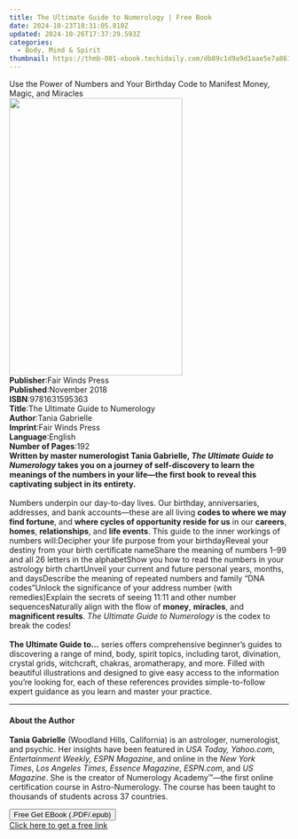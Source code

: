 ```yaml
---
title: The Ultimate Guide to Numerology | Free Book
date: 2024-10-23T18:31:05.810Z
updated: 2024-10-26T17:37:29.593Z
categories:
  - Body, Mind & Spirit
thumbnail: https://thmb-001-ebook.techidaily.com/db89c1d9a9d1aae5e7a861ef9d5e75ea044b549276cd658cf4af326f5b7f5881.jpg
---
```

<main id="book-container">
  <div class="flex flex-col">
    <div class="book-brief flex-1 py-6 px-4 sm:p-6 md:py-10 md:px-8">
      <!-- brief-->
      <div class="book-brief-main">
        Use the Power of Numbers and Your Birthday Code to Manifest Money,
        Magic, and Miracles
      </div>
    </div>
    <div
      class="book-meta-info flex-1 grid gap-4 col-start-1 col-end-3 row-start-1 sm:mb-6 sm:grid-cols-4 lg:gap-6 lg:col-start-2 lg:row-end-6 lg:row-span-6 lg:mb-0"
    >
      <div
        class="book-meta-info-left place-content-center mt-4 p-4 text-sm leading-6 col-start-2 col-span-2 dark:text-slate-400"
      >
        <img
          class="w-full h-500 object-cover rounded-lg sm:h-255 sm:col-span-2 lg:col-span-full"
          src="https://img-001-ebook.techidaily.com/d732df3053d2365ef1a0703369a1993954033e2738009904cba897747feafe07.jpg"
          alt=""
          width="312"
          height="500"
        />
      </div>
      <div
        class="book-meta-info-right mt-2 col-start-1 row-start-2 col-span-3 self-center"
      >
        <!-- meta data  -->
        <div class="flex flex-col px-4 md:px-8">
          <div class="flex-1">
            <strong>Publisher</strong>:<span class="px-2"
              >Fair Winds Press</span
            >
          </div>
          <div class="flex-1">
            <strong>Published</strong>:<span class="px-2">November 2018</span>
          </div>
          <div class="flex-1">
            <strong>ISBN</strong>:<span class="px-2">9781631595363</span>
          </div>
          <div class="flex-1">
            <strong>Title</strong>:<span class="px-2"
              >The Ultimate Guide to Numerology</span
            >
          </div>
          <div class="flex-1">
            <strong>Author</strong>:<span class="px-2">Tania Gabrielle</span>
          </div>
          <div class="flex-1">
            <strong>Imprint</strong>:<span class="px-2">Fair Winds Press</span>
          </div>
          <div class="flex-1">
            <strong>Language</strong>:<span class="px-2">English</span>
          </div>
          <div class="flex-1">
            <strong>Number of Pages</strong>:<span class="px-2">192</span>
          </div>
        </div>
      </div>
    </div>
    <div class="book-description flex-1 py-6 px-4 sm:p-6 md:py-10 md:px-8">
      <div class="book-description-main">
        <div accordion-content="" id="description">
          <b
            >Written by master numerologist Tania Gabrielle,
            <i>The Ultimate Guide to Numerology</i> takes you on a journey of
            self-discovery to learn the meanings of the numbers in your life—the
            first book to reveal this captivating subject in its entirety.</b
          ><br /><br />
          Numbers underpin our day-to-day lives. Our birthday, anniversaries,
          addresses, and bank accounts—these are all living
          <b>codes to where we may find&nbsp;fortune</b>, and
          <b>where cycles of opportunity reside for us</b> in our
          <b>careers</b>, <b>homes</b>, <b>relationships</b>, and
          <b>life events</b>. This guide to the inner workings of numbers
          will:Decipher your life purpose from your birthdayReveal your destiny
          from your birth certificate nameShare the meaning of numbers 1–99 and
          all 26 letters in the alphabetShow you how to read the numbers in your
          astrology birth chartUnveil your current and future personal years,
          months, and daysDescribe the meaning of repeated numbers and family
          “DNA codes”Unlock the significance of your address number (with
          remedies)Explain the secrets of seeing 11:11 and other number
          sequencesNaturally align with the flow of <b>money</b>,
          <b>miracles</b>, and <b>magnificent results</b>.
          <i>The Ultimate Guide to Numerology</i> is the codex to break the
          codes!<br /><br /><b>The Ultimate Guide to…</b> series offers
          comprehensive beginner’s guides to discovering a range of mind, body,
          spirit topics, including tarot, divination, crystal grids, witchcraft,
          chakras, aromatherapy, and more. Filled with beautiful illustrations
          and designed to give easy access to the information you’re looking
          for, each of these references provides simple-to-follow expert
          guidance as you learn and master your practice.
        </div>
        <div class="accordion-fader"></div>
      </div>
    </div>
    <div class="book-excerpts flex-1 py-6 px-4 sm:p-6 md:py-10 md:px-8">
      <!-- excerpts-->
      <div class="book-excerpts-main">
        <hr />
        <h4 class="placeholder placeholder-heading">
          <span>About the Author</span>
        </h4>
        <p></p>
        <p>
          <b>Tania Gabrielle</b>&nbsp;(Woodland Hills, California) is an
          astrologer, numerologist, and psychic. Her insights have been featured
          in <i>USA Today, Yahoo.com</i>,
          <i>Entertainment Weekly, ESPN Magazine</i>,&nbsp;and online
          in&nbsp;the<i> New York Times</i>,&nbsp;<i>Los Angeles Times</i>,<i>
            Essence Magazine</i
          >,<i> ESPN.com</i>,&nbsp;and&nbsp;<i>US Magazine</i>. She is the
          creator of Numerology Academy™—the first online certification course
          in Astro-Numerology. The course has been taught to thousands of
          students across 37 countries.
        </p>
        <p></p>
      </div>
    </div>
    <div
      class="book-about-author flex-1 py-6 px-4 sm:p-6 md:py-10 md:px-8"
    ></div>
    <div class="book-free-get flex-1 py-6 px-4 sm:p-6 md:py-10 md:px-8">
      <button
        id="btn-free-get"
        class="bg-blue-500 hover:bg-blue-700 text-white font-bold py-2 px-4 rounded"
      >
        Free Get EBook (.PDF/.epub)
      </button>
      <div id="countdown-display" class="px-2 text-lg mt-2"></div>
      <a
        id="free-link"
        class="hidden bg-blue-500 hover:bg-blue-700 text-white font-bold py-2 px-4 rounded"
        href="https://www.ebooks.com/en-us/book/210198087/the-ultimate-guide-to-numerology/tania-gabrielle/"
        target="_blank"
        >Click here to get a free link</a
      >
    </div>
    <script>
      let countdownTime = 0;
      let countdownInterval = null;
      document
        .getElementById('btn-free-get')
        .addEventListener('click', startCountdown);
      function startCountdown() {
        countdownTime = new Date().getTime() + 60000 * 3;
        countdownInterval = setInterval(updateCountdown, 1000);
        document.getElementById('btn-free-get').disabled = true;
        document
          .getElementById('btn-free-get')
          .classList.add('bg-gray-500', 'cursor-not-allowed');
      }
      function updateCountdown() {
        let currentTime = new Date().getTime();
        let timeLeft = countdownTime - currentTime;
        let secondsLeft = Math.floor(timeLeft / 1000);
        document.getElementById('countdown-display').innerHTML =
          `Remaining time: ${secondsLeft} seconds.`;
        if (secondsLeft <= 0) {
          clearInterval(countdownInterval);
          document.getElementById('btn-free-get').classList.add('hidden');
          document.getElementById('free-link').classList.remove('hidden');
          document.getElementById('countdown-display').innerHTML = '';
        }
      }
    </script>
  </div>
</main>

<ins class="adsbygoogle"
      style="display:block"
      data-ad-client="ca-pub-7571918770474297"
      data-ad-slot="8358498916"
      data-ad-format="auto"
      data-full-width-responsive="true"></ins>
    